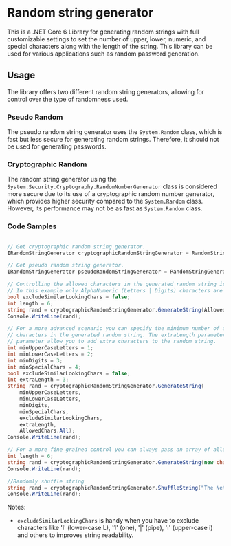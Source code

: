 # Random string generator

This is a .NET Core 6 Library for generating random strings with full customizable settings to set the number of upper, lower, numeric, and special characters along with the length of the string. This library can be used for various applications such as random password generation.

## Usage

The library offers two different random string generators, allowing for control over the type of randomness used.

### Pseudo Random

The pseudo random string generator uses the `System.Random` class, which is fast but less secure for generating random strings. Therefore, it should not be used for generating passwords.

### Cryptographic Random

The random string generator using the `System.Security.Cryptography.RandomNumberGenerator` class is considered more secure due to its use of a cryptographic random number generator, which provides higher security compared to the `System.Random` class. However, its performance may not be as fast as `System.Random` class.

### Code Samples

```cs

// Get cryptographic random string generator.
IRandomStringGenerator cryptographicRandomStringGenerator = RandomStringGenerator.CryptographicRandomizer;

// Get pseudo random string generator.
IRandomStringGenerator pseudoRandomStringGenerator = RandomStringGenerator.PseudoRandomizer;

// Controlling the allowed characters in the generated random string is achieved using the enum AllowedChars.
// In this example only AlphaNumeric (Letters | Digits) characters are used.
bool excludeSimilarLookingChars = false;
int length = 6;
string rand = cryptographicRandomStringGenerator.GenerateString(AllowedChars.AlphaNumeric, length, excludeSimilarLookingChars);
Console.WriteLine(rand);

// For a more advanced scenario you can specify the minimum number of uppercase, lowercase, digits and special 
// characters in the generated random string. The extraLength parameter in combination with the extraAllowedChars 
// parameter allow you to add extra characters to the random string. 
int minUpperCaseLetters = 1;
int minLowerCaseLetters = 2;
int minDigits = 3;
int minSpecialChars = 4;
bool excludeSimilarLookingChars = false;
int extraLength = 3;
string rand = cryptographicRandomStringGenerator.GenerateString(
    minUpperCaseLetters,
    minLowerCaseLetters,
    minDigits,
    minSpecialChars,
    excludeSimilarLookingChars,
    extraLength,
    AllowedChars.All);
Console.WriteLine(rand);

// For a more fine grained control you can always pass an array of allowed characters.
int length = 6;
string rand = cryptographicRandomStringGenerator.GenerateString(new char[] { 'w', 'o', 'r', 'l', 'd' }, length);
Console.WriteLine(rand);

//Randomly shuffle string
string rand = cryptographicRandomStringGenerator.ShuffleString("The Netherlands");
Console.WriteLine(rand);

```

Notes:

- `excludeSimilarLookingChars` is handy when you have to exclude characters
  like 'l' (lower-case L), '1' (one), '|' (pipe), 'I' (upper-case i) and others
  to improves string readability.
